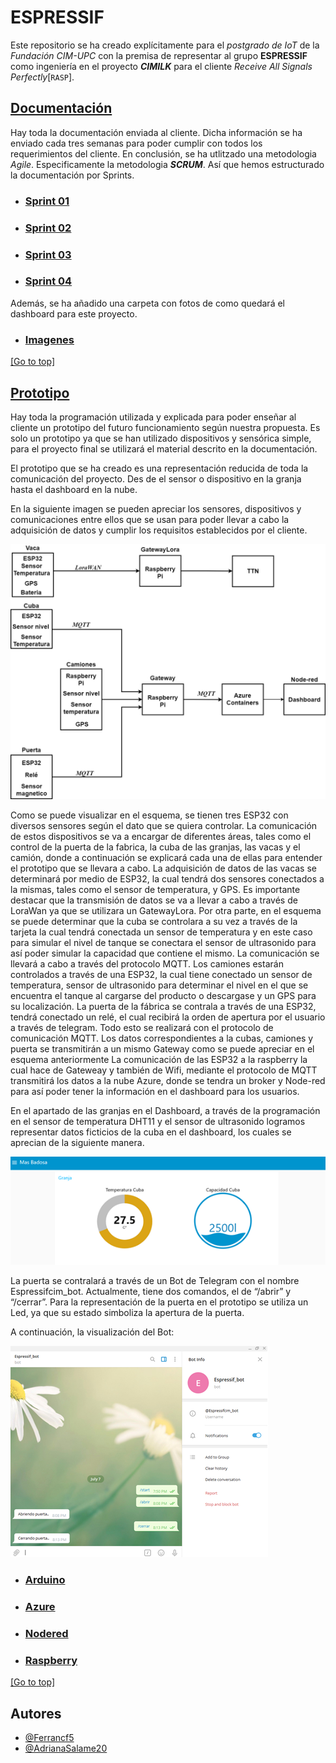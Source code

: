 # ESPRESSIF
Este repositorio se ha creado explícitamente para el _postgrado de IoT_ de la _Fundación CIM-UPC_ con la premisa de representar al grupo **ESPRESSIF** como ingeniería en el proyecto _**CIMILK**_ para el cliente _Receive All Signals Perfectly_[`RASP`].


## [Documentación](/Documentación)
Hay toda la documentación enviada al cliente. Dicha información se ha enviado cada tres semanas para poder cumplir con todos los requerimientos del cliente. 
En conclusión, se ha utlitzado una metodologia _Agile_. Especificamente la metodologia _**SCRUM**_. 
Así que hemos estructurado la documentación por Sprints.

- ### [Sprint 01](/Documentaci%C3%B3n/Sprint%2001)

- ### [Sprint 02](/Documentaci%C3%B3n/Sprint%2002)

- ### [Sprint 03](/Documentaci%C3%B3n/Sprint%2003)

- ### [Sprint 04](/Documentaci%C3%B3n/Sprint%2004)


Además, se ha añadido una carpeta con fotos de como quedará el dashboard para este proyecto.
- ### [Imagenes](/Documentaci%C3%B3n/Imagenes)


[[Go to top]](#ESPRESSIF)


## [Prototipo](/Prototipo)
Hay toda la programación utilizada y explicada para poder enseñar al cliente un prototipo del futuro funcionamiento según nuestra propuesta. Es solo un prototipo ya que se han utilizado dispositivos y sensórica simple, para el proyecto final se utilizará el material descrito en la documentación. 

El prototipo que se ha creado es una representación reducida de toda la comunicación del proyecto. Des de el sensor o dispositivo en la granja hasta el dashboard en la nube.

En la siguiente imagen se pueden apreciar los sensores, dispositivos y comunicaciones entre ellos que se usan para poder llevar a cabo la adquisición de datos y cumplir los requisitos establecidos por el cliente. 

![Comunicacion image](Prototipo/Imagenes/Diagrama_comunicacion.png)

Como se puede visualizar en el esquema, se tienen tres ESP32 con diversos sensores según el dato que se quiera controlar. La comunicación de estos dispositivos se va a encargar de diferentes áreas, tales como el control de la puerta de la fabrica, la cuba de las granjas, las vacas y el camión, donde a continuación se explicará cada una de ellas para entender el prototipo que se llevara a cabo.
La adquisición de datos de las vacas se determinará por medio de ESP32, la cual tendrá dos sensores conectados a la mismas, tales como el sensor de temperatura, y GPS. Es importante destacar que la transmisión de datos se va a llevar a cabo a través de LoraWan ya que se utilizara un GatewayLora. 
Por otra parte, en el esquema se puede determinar que la cuba se controlara a su vez a través de la tarjeta la cual tendrá conectada un sensor de temperatura y en este caso para simular el nivel de tanque se conectara el sensor de ultrasonido para así poder simular la capacidad que contiene el mismo. La comunicación se llevará a cabo a través del protocolo MQTT.
Los camiones estarán controlados a través de una ESP32, la cual tiene conectado un sensor de temperatura, sensor de ultrasonido para determinar el nivel en el que se encuentra el tanque al cargarse del producto o descargase y un GPS para su localización.
La puerta de la fábrica se contrala a través de una ESP32, tendrá conectado un relé, el cual recibirá la orden de apertura por el usuario a través de telegram. Todo esto se realizará con el protocolo de comunicación MQTT. 
Los datos correspondientes a la cubas, camiones y puerta se transmitirán a un mismo Gateway como se puede apreciar en el esquema anteriormente
La comunicación de las ESP32 a la raspberry la cual hace de Gateweay y también de Wifi,  mediante el protocolo de MQTT transmitirá los datos a la nube Azure, donde se tendra un broker y Node-red para así poder tener la información en el dashboard para los usuarios.

En el apartado de las granjas en el Dashboard, a través de la programación en el sensor de temperatura DHT11 y el sensor de ultrasonido logramos representar datos ficticios de la cuba en el dashboard, los cuales se aprecian de la siguiente manera. 

![Dashboard image](Prototipo/Imagenes/Dashboard_Valores_Reales.png)

La puerta se contralará a través de un Bot de Telegram con el nombre Espressifcim_bot. Actualmente, tiene dos comandos, el de “/abrir” y “/cerrar”. Para la representación de la puerta en el prototipo se utiliza un Led, ya que su estado simboliza la apertura de la puerta.

A continuación, la visualización del Bot: 

![Bot image](Prototipo/Imagenes/Telegram_bot.png)


- ### [Arduino](/Prototipo/Arduino)

- ### [Azure](/Prototipo/Azure)

- ### [Nodered](/Prototipo/Nodered)

- ### [Raspberry](/Prototipo/Raspberry)


[[Go to top]](#ESPRESSIF)

## Autores
- [@Ferrancf5](https://github.com/Ferrancf5)
- [@AdrianaSalame20](https://github.com/AdrianaSalame20)
